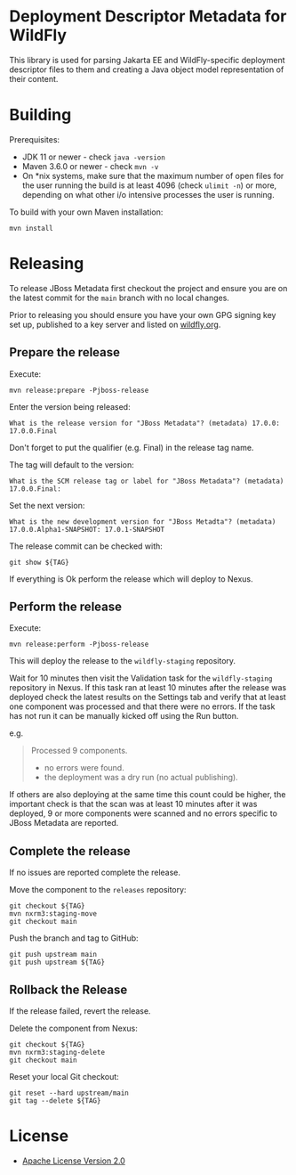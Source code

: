 # Deployment Descriptor Metadata for WildFly

This library is used for parsing Jakarta EE and WildFly-specific deployment descriptor files to them and creating a Java object model representation of their content.


# Building

Prerequisites:

* JDK 11 or newer - check `java -version`
* Maven 3.6.0 or newer - check `mvn -v`
* On *nix systems, make sure that the maximum number of open files for the user running the build is at least 4096
  (check `ulimit -n`) or more, depending on what other i/o intensive processes the user is running.

To build with your own Maven installation:

    mvn install

# Releasing 

To release JBoss Metadata first checkout the project and ensure you are on the latest commit for the `main` branch with no local changes.

Prior to releasing you should ensure you have your own GPG signing key set up, published to a key server and listed on [wildfly.org](https://www.wildfly.org/contributors/pgp/).

## Prepare the release

Execute:

    mvn release:prepare -Pjboss-release

Enter the version being released:

    What is the release version for "JBoss Metadata"? (metadata) 17.0.0: 17.0.0.Final

Don't forget to put the qualifier (e.g. Final) in the release tag name.

The tag will default to the version:

    What is the SCM release tag or label for "JBoss Metadata"? (metadata) 17.0.0.Final:

Set the next version:

    What is the new development version for "JBoss Metadta"? (metadata) 17.0.0.Alpha1-SNAPSHOT: 17.0.1-SNAPSHOT

The release commit can be checked with:

    git show ${TAG}

If everything is Ok perform the release which will deploy to Nexus.

## Perform the release

Execute:

    mvn release:perform -Pjboss-release

This will deploy the release to the `wildfly-staging` repository.

Wait for 10 minutes then visit the Validation task for the `wildfly-staging` repository in Nexus. If this task ran at least 10 minutes after the release was deployed check the latest results on the Settings tab and verify that at least one component was processed and that there were no errors. If the task has not run it can be manually kicked off using the Run button.

e.g.

> Processed 9 components.
> - no errors were found.
> - the deployment was a dry run (no actual publishing).

If others are also deploying at the same time this count could be higher, the important check is that the scan was at least 10 minutes after it was deployed, 9 or more components were scanned and no errors specific to JBoss Metadata are reported.

## Complete the release

If no issues are reported complete the release.

Move the component to the `releases` repository:

    git checkout ${TAG}
    mvn nxrm3:staging-move
    git checkout main

Push the branch and tag to GitHub:

    git push upstream main
    git push upstream ${TAG}

## Rollback the Release

If the release failed, revert the release.

Delete the component from Nexus:

    git checkout ${TAG}
    mvn nxrm3:staging-delete
    git checkout main

Reset your local Git checkout:

    git reset --hard upstream/main
    git tag --delete ${TAG}


# License

* [Apache License Version 2.0](https://www.apache.org/licenses/LICENSE-2.0)